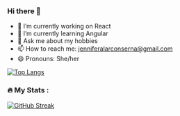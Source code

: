 ### Hi there 👋

- 🔭 I’m currently working on React
- 🌱 I’m currently learning Angular
- 💬 Ask me about my hobbies
- 📫 How to reach me: jenniferalarconserna@gmail.com
- 😄 Pronouns: She/her

[![Top Langs](https://github-readme-stats.vercel.app/api/top-langs/?username=JenniferAS26&layout=compact&theme=tokyonight)](https://github.com/anuraghazra/github-readme-stats)

### :fire: My Stats :
[![GitHub Streak](http://github-readme-streak-stats.herokuapp.com?user=JenniferAS26&theme=ayu-light)](https://git.io/streak-stats)


